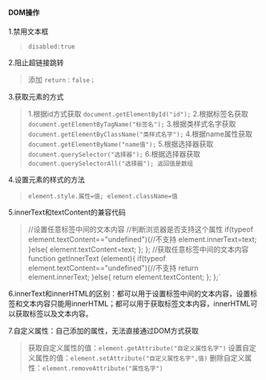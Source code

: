 #### DOM操作
1.禁用文本框
> `disabled:true`


2.阻止超链接跳转
> 添加 `return：false；`

3.获取元素的方式

>1.根据id方式获取
> `document.getElementById("id");`
> 2.根据标签名获取
> `document.getElementByTagName("标签名");`
> 3.根据类样式名字获取
> `document.getElementByClassName("类样式名字");`
> 4.根据name属性获取
> `document.getElementByName("name值");`
> 5.根据选择器获取
> `document.querySelector("选择器");`
> 6.根据选择器获取
> `document.querySelectorAll("选择器"); 返回值是数组`

4.设置元素的样式的方法
> `element.style.属性=值;
> element.className=值`

5.innerText和textContent的兼容代码

> //设置任意标签中间的文本内容
> //判断浏览器是否支持这个属性
			if(typeof element.textContent=="undefined"){//不支持
				element.innerText=text;
			}else{
				element.textContent=text;
			};
		};
		//获取任意标签中间的文本内容
		function getInnerText (element){
			if(typeof element.textContent=="undefined"){//不支持
				return element.innerText;
			}else{
				return element.textContent;
			};
		};`
		
6.innerText和innerHTML的区别：都可以用于设置标签中间的文本内容，设置标签和文本内容只能用innerHTML；都可以用于获取标签文本内容，innerHTML可以获取标签以及文本内容。


7.自定义属性：自己添加的属性，无法直接通过DOM方式获取
> 获取自定义属性的值：`element.getAttribute("自定义属性名字")`
> 设置自定义属性的值：`element.setAttribute("自定义属性名字",值)`
> 删除自定义属性：`element.removeAttribute("属性名字")`


   
